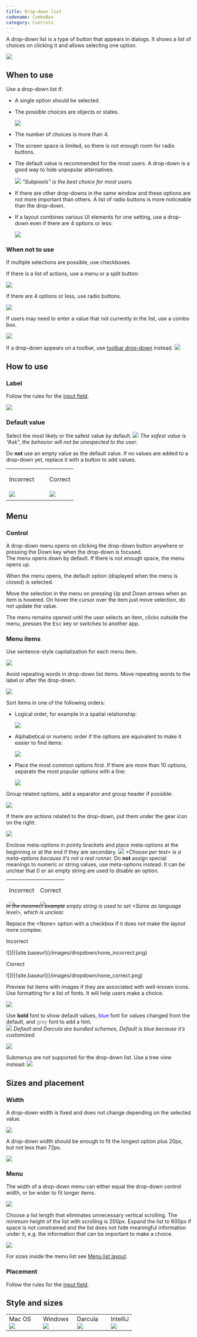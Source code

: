 ```yaml
---
title: Drop-down list
codename: ComboBox
category: Controls
---
```


A drop-down list is a type of button that appears in dialogs. It shows a list of choices on clicking it and allows selecting one option.

![]({{site.baseurl}}/images/dropdown/example.png)


## When to use

Use a drop-down list if: 

* A single option should be selected.

* The possible choices are objects or states.
    
    ![]({{site.baseurl}}/images/dropdown/output_level.png)
   		
* The number of choices is more than 4. 
   
* The screen space is limited, so there is not enough room for radio buttons.
   
* The default value is recommended for the most users. A drop-down is a good way to hide unpopular alternatives.

    ![]({{site.baseurl}}/images/dropdown/antialiasing.png)
    *“Subpixels” is the best choice for most users.*
    
* If there are other drop-downs in the same window and these options are not more important than others. A list of radio buttons is more noticeable than the drop-down.

* If a layout combines various UI elements for one setting, use a drop-down even if there are 4 options or less:

    ![]({{site.baseurl}}/images/dropdown/complex_layout.png)
    
    
### When not to use

If multiple selections are possible, use checkboxes.

If there is a list of actions, use a menu or a split button:

![]({{site.baseurl}}/images/dropdown/menu_button.png)	

If there are 4 options or less, use radio buttons. 

![]({{site.baseurl}}/images/dropdown/radio_buttons.png)

If users may need to enter a value that not currently in the list, use a combo box.

![]({{site.baseurl}}/images/dropdown/font_size.png)

If a drop-down appears on a toolbar, use [toolbar drop-down]({{site.baseurl}}/controls/toolbar_drop_down/) instead.
![]({{site.baseurl}}/images/toolbar_dropdown/toolbar_main.png)



## How to use

### Label

Follow the rules for the [input field]({{site.baseurl}}/controls/input_field/#label).

![]({{site.baseurl}}/images/dropdown/labels.png)


### Default value

Select the most likely or the safest value by default.
![]({{site.baseurl}}/images/dropdown/imports.png)
*The safest value is “Ask”, the behavior will not be unexpected to the user.*

Do **not** use an empty value as the default value. If no values are added to a drop-down yet, replace it with a button to add values.

<table>
<col width="60%">
    <tr>
        <td> <p class="label incorrect">Incorrect</p> </td>
        <td> <p class="label correct">Correct</p> </td>
    </tr>
    <tr>
        <td> <img src="{{site.baseurl}}/images/dropdown/empty.png" style="margin-top: 0px; margin-bottom: 5px;"> </td>
        <td> <img src="{{site.baseurl}}/images/dropdown/button.png" style="margin-top: 0px; margin-bottom: 5px;"> </td>
    </tr>
</table>
        

## Menu

### Control 

A drop-down menu opens on clicking the drop-down button anywhere or pressing the Down key when the drop-down is 
focused.      
The menu opens down by default. If there is not enough space, the menu opens up.

When the menu opens, the default option (displayed when the menu is closed) is selected. 

Move the selection in the menu on pressing Up and Down arrows when an item is hovered. On hover the cursor over the item just move selection, do not update the value.


<!-- * Filter items in the list on typing:
    
    ![]({{site.baseurl}}/images/dropdown/filter.png)
-->

The menu remains opened until the user selects an item, clicks outside the menu, presses the <kbd>Esc</kbd> key or 
switches to another app.


### Menu items

Use sentence-style capitalization for each menu item.
  	
![]({{site.baseurl}}/images/dropdown/browser.png)
  
Avoid repeating words in drop-down list items. Move repeating words to the label or after the drop-down.
  	
![]({{site.baseurl}}/images/dropdown/refresh_changes.png)
  
  
Sort items in one of the following orders:
  
* Logical order, for example in a spatial relationship:
        
    ![]({{site.baseurl}}/images/dropdown/order_logical.png)
          
* Alphabetical or numeric order if the options are equivalent to make it easier to find items:
    
    ![]({{site.baseurl}}/images/dropdown/order_alphabetical.png)
        
* Place the most common options first. If there are more than 10 options, separate the most popular options with a line:
    
    ![]({{site.baseurl}}/images/dropdown/order_popular.png)
        
Group related options, add a separator and group header if possible:
  
![]({{site.baseurl}}/images/dropdown/group.png)
  
If there are actions related to the drop-down, put them under the gear icon on the right:
  
![]({{site.baseurl}}/images/dropdown/scheme.png)
  
Enclose meta-options in pointy brackets and place meta-options at the beginning or at the end if they are secondary.
![]({{site.baseurl}}/images/dropdown/run_tests.png)
*\<Choose per test\> is a meta-options because it’s not a  real runner.*
Do **not** assign special meanings to numeric or string values, use meta-options instead. It can be unclear that 0 or an empty string are used to disable an option.
  
  <table>
  <col width="53%">
      <tr>
          <td> <p class="label incorrect">Incorrect</p> </td>
          <td> <p class="label correct">Correct</p> </td>
      </tr>
      <tr>
          <td> <img src="{{site.baseurl}}/images/dropdown/version_incorrect.png" style="margin-top: 0px; 
          margin-bottom: -10px;"> </td>
          <td> <img src="{{site.baseurl}}/images/dropdown/version_correct.png" style="margin-top: 0px; margin-bottom:
           -10px;"> </td>
      </tr>
  </table>
  <p style="margin-top: -25px" class="noanchor"><img><em>In the incorrect example empty string is used to set &lt;Same 
  as language level&gt;, which is unclear.</em></p>  
  <p class="noanchor">Replace the &lt;None&gt; option with a checkbox if it does not make the layout more complex:</p>
  
  <p class="label incorrect noanchor">Incorrect</p>
  ![]({{site.baseurl}}/images/dropdown/none_incorrect.png)
  
  <p class="label correct noanchor">Correct</p>
  ![]({{site.baseurl}}/images/dropdown/none_correct.png)
  

Preview list items with images if they are associated with well-known icons. Use formatting for a list of fonts. It will help users make a choice.
  
![]({{site.baseurl}}/images/dropdown/preview.png)

  
Use **bold** font to show default values, <font color="#2600FF">blue</font> font for values changed from the default,
 and <font color="#787878">grey</font> font to add a hint.  
![]({{site.baseurl}}/images/dropdown/blue_text.png)	
*Default and Darcula are bundled schemes, Default is blue because it’s customized.*
  
  
![]({{site.baseurl}}/images/dropdown/grey_text.png)

Submenus are not supported for the drop-down list. Use a tree view instead: 
![]({{site.baseurl}}/images/dropdown/hierarchy.png)
  
  
## Sizes and placement

### Width

A drop-down width is fixed and does not change depending on the selected value.

![]({{site.baseurl}}/images/dropdown/width.png)
    
A drop-down width should be enough to fit the longest option plus 20px, but not less than 72px.
	
![]({{site.baseurl}}/images/dropdown/width_sizes.png)


### Menu
	
The width of a drop-down menu can either equal the drop-down control width, or be wider to fit longer items.

![]({{site.baseurl}}/images/dropdown/menu_width.png)	
	
Choose a list length that eliminates unnecessary vertical scrolling. The minimum height of the list with scrolling is 200px. Expand the list to 600px if space is not constrained and the list does not hide meaningful information under it, e.g. the information that can be important to make a choice.

![]({{site.baseurl}}/images/dropdown/menu_height.png)
    
For sizes inside the menu list see [Menu list layout]({{site.baseurl}}/controls/menu_list).

### Placement

Follow the rules for the [input field]({{site.baseurl}}/controls/input_field/).


## Style and sizes

<table>
<col width="27%">
<col width="27%">
<col width="27%">
    <tr>
        <td style="margin-left: 20px"> Mac OS </td>
        <td> Windows </td>
        <td> Darcula </td>
        <td> IntelliJ </td>
    </tr>
    <tr>
        <td> <img src="{{site.baseurl}}/images/dropdown/mac_os.png" style="margin: -5px 0 0 0"></td>
        <td> <img src="{{site.baseurl}}/images/dropdown/win.png" style="margin: -5px 0 0 0"></td>
        <td> <img src="{{site.baseurl}}/images/dropdown/darcula.png" style="margin: -5px 0 0 0"></td>
        <td> <img src="{{site.baseurl}}/images/dropdown/intellij.png" style="margin: -5px 0 0 0"></td>
    </tr>
</table>


